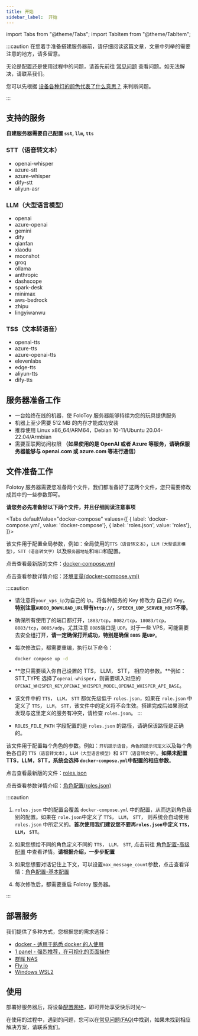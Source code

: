 ```yaml
---
title: 开始
sidebar_label:  开始
---
```


import Tabs from "@theme/Tabs";
import TabItem from "@theme/TabItem";

:::caution
在您着手准备搭建服务器前，请仔细阅读这篇文章，文章中列举的需要注意的地方，请多留意。


无论是配置还是使用过程中的问题，请首先前往 [常见问题](../faq.md) 查看问题。如无法解决，请联系我们。

您可以先根据 [设备各种灯的颜色代表了什么意思？](../faq.md#各种灯的颜色代表了什么意思) 来判断问题。

:::

## 支持的服务
**自建服务器需要自己配置 `sst`, `llm`, `tts`**

### STT（语音转文本）
- openai-whisper
- azure-stt
- azure-whisper
- dify-stt
- aliyun-asr
### LLM（大型语言模型）
- openai
- azure-openai
- gemini
- dify
- qianfan
- xiaodu
- moonshot
- groq
- ollama
- anthropic
- dashscope
- spark-desk
- minimax
- aws-bedrock
- zhipu
- lingyiwanwu
### TSS（文本转语音）
- openai-tts
- azure-tts
- azure-openai-tts
- elevenlabs
- edge-tts
- aliyun-tts
- dify-tts

## 服务器准备工作

- 一台始终在线的机器，使 FoloToy 服务器能够持续为您的玩具提供服务
- 机器上至少需要 512 MB 的内存才能成功安装
- 推荐使用 Linux x86_64/ARM64，Debian 10-11/Ubuntu 20.04-22.04/Armbian
- 需要互联网访问权限 **（如果使用的是 OpenAI 或者 Azure 等服务，请确保服务器能够与 openai.com 或 azure.com 等进行通信）**


## 文件准备工作

Folotoy 服务器需要您准备两个文件，我们都准备好了这两个文件，您只需要修改成其中的一些参数即可。

**请您务必先准备好以下两个文件，并且仔细阅读注意事项**

<Tabs
defaultValue="docker-compose"
values={[
{ label: 'docker-compose.yml', value: 'docker-compose'},
{ label: 'roles.json', value: 'roles'},
]}>
<TabItem value="docker-compose">

该文件用于配置全局参数，例如：全局使用的`TTS（语音转文本）`，`LLM（大型语言模型）`，`STT（语音转文字）`以及`服务器地址`和`端口`和配置。

点击查看最新版的文件：[docker-compose.yml](https://github.com/FoloToy/folotoy-server-self-hosting/blob/main/docker-compose.yml)

点击查看参数详情介绍：[环境变量(docker-compose.yml)](https://docs.folotoy.com/zh/docs/configuration/environment_variables)

:::caution

- 请注意将`your_vps_ip`为自己的 ip。将各种服务的 Key 修改为 自己的 Key。**特别注意`AUDIO_DOWNLOAD_URL`带有`http://`，`SPEECH_UDP_SERVER_HOST`不带**。

- 确保所有使用了的端口都打开，`1883/tcp`，`8082/tcp`，`18083/tcp`，`8083/tcp`，`8085/udp`，尤其注意 `8085`端口是 `UDP`。对于一些 VPS，可能需要去安全组打开，**请一定确保打开成功，特别是确保 `8085` 是`UDP`**。

- 每次修改后，都需要重编，执行以下命令：
    ```bash
    docker compose up -d
    ```

- **您只需要填入你自己设置的 TTS， LLM， STT， 相应的参数。**例如：STT_TYPE 选择了`openai-whisper`，则需要填入对应的 `OPENAI_WHISPER_KEY`,`OPENAI_WHISPER_MODEL`,`OPENAI_WHISPER_API_BASE`。

- 该文件中的 `TTS`， `LLM`， `STT` 都优先级低于 `roles.json`，如果在 `role.json` 中定义了 `TTS`， `LLM`， `STT`，该文件中的定义将不会生效。搭建完成后如果测试发现与这里定义的服务有冲突，请检查 `roles.json`。
:::

- `ROLES_FILE_PATH` 字段配置的是 `roles.json` 的路径，请确保该路径是正确的。

</TabItem>

<TabItem value="roles">

该文件用于配置每个角色的参数。例如：`开机提示语音`，`角色的提示词定义`以及每个角色各自的 `TTS（语音转文本）`，`LLM（大型语言模型）`和 `STT（语音转文字）`。**如果未配置 TTS，LLM，STT，系统会选择 `docker-compose.yml`中配置的相应参数**。

点击查看最新版的文件：[roles.json](https://github.com/FoloToy/folotoy-server-self-hosting/blob/main/config/roles.json)

点击查看参数详情介绍：[角色配置(roles.json)](https://docs.folotoy.com/zh/docs/configuration/roles_config)


:::caution

1. `roles.json` 中的配置会覆盖 `docker-compose.yml` 中的配置，从而达到角色级别的配置。如果在 `role.json`中定义了 `TTS`， `LLM`， `STT`， 则系统会自动使用  `roles.json` 中所定义的。**首次使用我们建议您不要再`roles.json`中定义 `TTS`， `LLM`， `STT`**。

2. 如果您想给不同的角色定义不同的 `TTS`， `LLM`， `STT`, 点击前往 [角色配置-高级配置](../configuration/roles_config.mdx#高级配置) 中查看详情。**请根据介绍，一步步配置**

3. 如果您想要对话记住上下文，可以设置`max_message_count`参数，点击查看详情：[角色配置-基本配置](../configuration/roles_config#基本配置)

4. 每次修改后，都需要重启 Folotoy 服务器。

:::


</TabItem>
</Tabs>

## 部署服务

我们提供了多种方式，您根据您的需求选择：

- [docker - 适用于熟悉 docker 的人使用](./docker)
- [1 panel - 强烈推荐，在可视化的页面操作](./1panel.md)
- [群晖 NAS](./synology-nas.md)
- [Fly.io](./flyio.md)
- [Windows WSL2](./windows-wsl2.md)

## 使用



部署好服务器后，将设备[配置网络](../manual/wifi-connect)，即可开始享受快乐时光～

在使用的过程中，遇到的问题，您可以在[常见问题(FAQ)](../faq.md)中找到，如果未找到相应解决方案，请联系我们。


